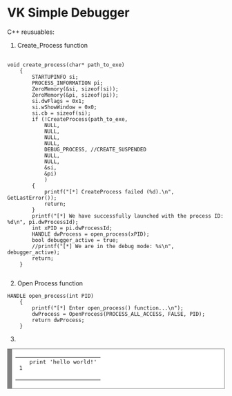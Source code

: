 # VK Simple Debugger
C++ reusuables:

1. Create_Process function
<pre>
  <code class="c++">
void create_process(char* path_to_exe)
	{
		STARTUPINFO si;
		PROCESS_INFORMATION pi;
		ZeroMemory(&si, sizeof(si));
		ZeroMemory(&pi, sizeof(pi));
		si.dwFlags = 0x1;
		si.wShowWindow = 0x0;
		si.cb = sizeof(si);
		if (!CreateProcess(path_to_exe,
			NULL,
			NULL,
			NULL,
			NULL,
			DEBUG_PROCESS, //CREATE_SUSPENDED
			NULL,
			NULL,
			&si,
			&pi)
			)
		{
			printf("[*] CreateProcess failed (%d).\n", GetLastError());
			return;
		}
		printf("[*] We have successfully launched with the process ID: %d\n", pi.dwProcessId);
		int xPID = pi.dwProcessId;
		HANDLE dwProcess = open_process(xPID);
		bool debugger_active = true;
		//printf("[*] We are in the debug mode: %s\n", debugger_active);
		return;
	}
  </code>
</pre>
2. Open Process function
```
HANDLE open_process(int PID)
	{
		printf("[*] Enter open_process() function...\n");
		dwProcess = OpenProcess(PROCESS_ALL_ACCESS, FALSE, PID);
		return dwProcess;
	}
```
3.
<!-- HTML generated using hilite.me --><div style="background: #ffffff; overflow:auto;width:auto;border:solid gray;border-width:.1em .1em .1em .8em;padding:.2em .6em;"><table><tr><td><pre style="margin: 0; line-height: 125%">1</pre></td><td><pre style="margin: 0; line-height: 125%">print &#39;hello world!&#39;
</pre></td></tr></table></div>

